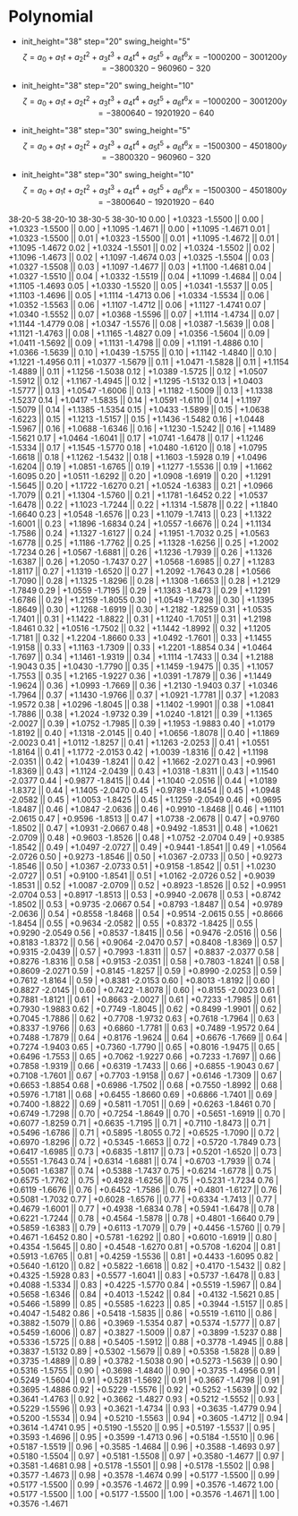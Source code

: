 # Polynomial
- init_height="38" step="20" swing_height="5"
	$$ \zeta = a_0 + a_1t + a_2t^2 + a_3t^3 + a_4t^4 + a_5t^5 + a_6t^6
	      x = -10   0      0        200      -300     120      0
	      y = -38   0      0        320      -960     960      -320
	$$

- init_height="38" step="20" swing_height="10"
	$$ \zeta = a_0 + a_1t + a_2t^2 + a_3t^3 + a_4t^4 + a_5t^5 + a_6t^6
	      x = -10   0      0        200      -300     120       0
	      y = -38   0      0        640      -1920    1920      -640
	$$

- init_height="38" step="30" swing_height="5"
	$$ \zeta = a_0 + a_1t + a_2t^2 + a_3t^3 + a_4t^4 + a_5t^5 + a_6t^6
	      x = -15   0      0        300      -450     180       0
	      y = -38   0      0        320      -960     960      -320
	$$

- init_height="38" step="30" swing_height="10"
	$$ \zeta = a_0 + a_1t + a_2t^2 + a_3t^3 + a_4t^4 + a_5t^5 + a_6t^6
	      x = -15   0      0        300      -450     180       0
	      y = -38   0      0        640      -1920    1920      -640
	$$

38-20-5                   38-20-10                  38-30-5                   38-30-10
0.00 | +1.0323 -1.5500 || 0.00 | +1.0323 -1.5500 || 0.00 | +1.1095 -1.4671 || 0.00 | +1.1095 -1.4671
0.01 | +1.0323 -1.5500 || 0.01 | +1.0323 -1.5500 || 0.01 | +1.1095 -1.4672 || 0.01 | +1.1095 -1.4672
0.02 | +1.0324 -1.5501 || 0.02 | +1.0324 -1.5502 || 0.02 | +1.1096 -1.4673 || 0.02 | +1.1097 -1.4674
0.03 | +1.0325 -1.5504 || 0.03 | +1.0327 -1.5508 || 0.03 | +1.1097 -1.4677 || 0.03 | +1.1100 -1.4681
0.04 | +1.0327 -1.5510 || 0.04 | +1.0332 -1.5519 || 0.04 | +1.1099 -1.4684 || 0.04 | +1.1105 -1.4693
0.05 | +1.0330 -1.5520 || 0.05 | +1.0341 -1.5537 || 0.05 | +1.1103 -1.4696 || 0.05 | +1.1114 -1.4713
0.06 | +1.0334 -1.5534 || 0.06 | +1.0352 -1.5563 || 0.06 | +1.1107 -1.4712 || 0.06 | +1.1127 -1.4741
0.07 | +1.0340 -1.5552 || 0.07 | +1.0368 -1.5596 || 0.07 | +1.1114 -1.4734 || 0.07 | +1.1144 -1.4779
0.08 | +1.0347 -1.5576 || 0.08 | +1.0387 -1.5639 || 0.08 | +1.1121 -1.4763 || 0.08 | +1.1165 -1.4827
0.09 | +1.0356 -1.5604 || 0.09 | +1.0411 -1.5692 || 0.09 | +1.1131 -1.4798 || 0.09 | +1.1191 -1.4886
0.10 | +1.0366 -1.5639 || 0.10 | +1.0439 -1.5755 || 0.10 | +1.1142 -1.4840 || 0.10 | +1.1221 -1.4956
0.11 | +1.0377 -1.5679 || 0.11 | +1.0471 -1.5828 || 0.11 | +1.1154 -1.4889 || 0.11 | +1.1256 -1.5038
0.12 | +1.0389 -1.5725 || 0.12 | +1.0507 -1.5912 || 0.12 | +1.1167 -1.4945 || 0.12 | +1.1295 -1.5132
0.13 | +1.0403 -1.5777 || 0.13 | +1.0547 -1.6006 || 0.13 | +1.1182 -1.5009 || 0.13 | +1.1338 -1.5237
0.14 | +1.0417 -1.5835 || 0.14 | +1.0591 -1.6110 || 0.14 | +1.1197 -1.5079 || 0.14 | +1.1385 -1.5354
0.15 | +1.0433 -1.5899 || 0.15 | +1.0638 -1.6223 || 0.15 | +1.1213 -1.5157 || 0.15 | +1.1436 -1.5482
0.16 | +1.0448 -1.5967 || 0.16 | +1.0688 -1.6346 || 0.16 | +1.1230 -1.5242 || 0.16 | +1.1489 -1.5621
0.17 | +1.0464 -1.6041 || 0.17 | +1.0741 -1.6478 || 0.17 | +1.1246 -1.5334 || 0.17 | +1.1545 -1.5770
0.18 | +1.0480 -1.6120 || 0.18 | +1.0795 -1.6618 || 0.18 | +1.1262 -1.5432 || 0.18 | +1.1603 -1.5928
0.19 | +1.0496 -1.6204 || 0.19 | +1.0851 -1.6765 || 0.19 | +1.1277 -1.5536 || 0.19 | +1.1662 -1.6095
0.20 | +1.0511 -1.6292 || 0.20 | +1.0908 -1.6919 || 0.20 | +1.1291 -1.5645 || 0.20 | +1.1722 -1.6270
0.21 | +1.0524 -1.6383 || 0.21 | +1.0966 -1.7079 || 0.21 | +1.1304 -1.5760 || 0.21 | +1.1781 -1.6452
0.22 | +1.0537 -1.6478 || 0.22 | +1.1023 -1.7244 || 0.22 | +1.1314 -1.5878 || 0.22 | +1.1840 -1.6640
0.23 | +1.0548 -1.6576 || 0.23 | +1.1079 -1.7413 || 0.23 | +1.1322 -1.6001 || 0.23 | +1.1896 -1.6834
0.24 | +1.0557 -1.6676 || 0.24 | +1.1134 -1.7586 || 0.24 | +1.1327 -1.6127 || 0.24 | +1.1951 -1.7032
0.25 | +1.0563 -1.6778 || 0.25 | +1.1186 -1.7762 || 0.25 | +1.1328 -1.6256 || 0.25 | +1.2002 -1.7234
0.26 | +1.0567 -1.6881 || 0.26 | +1.1236 -1.7939 || 0.26 | +1.1326 -1.6387 || 0.26 | +1.2050 -1.7437
0.27 | +1.0568 -1.6985 || 0.27 | +1.1283 -1.8117 || 0.27 | +1.1319 -1.6520 || 0.27 | +1.2092 -1.7643
0.28 | +1.0566 -1.7090 || 0.28 | +1.1325 -1.8296 || 0.28 | +1.1308 -1.6653 || 0.28 | +1.2129 -1.7849
0.29 | +1.0559 -1.7195 || 0.29 | +1.1363 -1.8473 || 0.29 | +1.1291 -1.6786 || 0.29 | +1.2159 -1.8055
0.30 | +1.0549 -1.7298 || 0.30 | +1.1395 -1.8649 || 0.30 | +1.1268 -1.6919 || 0.30 | +1.2182 -1.8259
0.31 | +1.0535 -1.7401 || 0.31 | +1.1422 -1.8822 || 0.31 | +1.1240 -1.7051 || 0.31 | +1.2198 -1.8461
0.32 | +1.0516 -1.7502 || 0.32 | +1.1442 -1.8992 || 0.32 | +1.1205 -1.7181 || 0.32 | +1.2204 -1.8660
0.33 | +1.0492 -1.7601 || 0.33 | +1.1455 -1.9158 || 0.33 | +1.1163 -1.7309 || 0.33 | +1.2201 -1.8854
0.34 | +1.0464 -1.7697 || 0.34 | +1.1461 -1.9319 || 0.34 | +1.1114 -1.7433 || 0.34 | +1.2188 -1.9043
0.35 | +1.0430 -1.7790 || 0.35 | +1.1459 -1.9475 || 0.35 | +1.1057 -1.7553 || 0.35 | +1.2165 -1.9227
0.36 | +1.0391 -1.7879 || 0.36 | +1.1449 -1.9624 || 0.36 | +1.0993 -1.7669 || 0.36 | +1.2130 -1.9403
0.37 | +1.0346 -1.7964 || 0.37 | +1.1430 -1.9766 || 0.37 | +1.0921 -1.7781 || 0.37 | +1.2083 -1.9572
0.38 | +1.0296 -1.8045 || 0.38 | +1.1402 -1.9901 || 0.38 | +1.0841 -1.7886 || 0.38 | +1.2024 -1.9732
0.39 | +1.0240 -1.8121 || 0.39 | +1.1365 -2.0027 || 0.39 | +1.0752 -1.7985 || 0.39 | +1.1953 -1.9883
0.40 | +1.0179 -1.8192 || 0.40 | +1.1318 -2.0145 || 0.40 | +1.0656 -1.8078 || 0.40 | +1.1869 -2.0023
0.41 | +1.0112 -1.8257 || 0.41 | +1.1263 -2.0253 || 0.41 | +1.0551 -1.8164 || 0.41 | +1.1772 -2.0153
0.42 | +1.0039 -1.8316 || 0.42 | +1.1198 -2.0351 || 0.42 | +1.0439 -1.8241 || 0.42 | +1.1662 -2.0271
0.43 | +0.9961 -1.8369 || 0.43 | +1.1124 -2.0439 || 0.43 | +1.0318 -1.8311 || 0.43 | +1.1540 -2.0377
0.44 | +0.9877 -1.8415 || 0.44 | +1.1040 -2.0516 || 0.44 | +1.0189 -1.8372 || 0.44 | +1.1405 -2.0470
0.45 | +0.9789 -1.8454 || 0.45 | +1.0948 -2.0582 || 0.45 | +1.0053 -1.8425 || 0.45 | +1.1259 -2.0549
0.46 | +0.9695 -1.8487 || 0.46 | +1.0847 -2.0636 || 0.46 | +0.9910 -1.8468 || 0.46 | +1.1101 -2.0615
0.47 | +0.9596 -1.8513 || 0.47 | +1.0738 -2.0678 || 0.47 | +0.9760 -1.8502 || 0.47 | +1.0931 -2.0667
0.48 | +0.9492 -1.8531 || 0.48 | +1.0621 -2.0709 || 0.48 | +0.9603 -1.8526 || 0.48 | +1.0752 -2.0704
0.49 | +0.9385 -1.8542 || 0.49 | +1.0497 -2.0727 || 0.49 | +0.9441 -1.8541 || 0.49 | +1.0564 -2.0726
0.50 | +0.9273 -1.8546 || 0.50 | +1.0367 -2.0733 || 0.50 | +0.9273 -1.8546 || 0.50 | +1.0367 -2.0733
0.51 | +0.9158 -1.8542 || 0.51 | +1.0230 -2.0727 || 0.51 | +0.9100 -1.8541 || 0.51 | +1.0162 -2.0726
0.52 | +0.9039 -1.8531 || 0.52 | +1.0087 -2.0709 || 0.52 | +0.8923 -1.8526 || 0.52 | +0.9951 -2.0704
0.53 | +0.8917 -1.8513 || 0.53 | +0.9940 -2.0678 || 0.53 | +0.8742 -1.8502 || 0.53 | +0.9735 -2.0667
0.54 | +0.8793 -1.8487 || 0.54 | +0.9789 -2.0636 || 0.54 | +0.8558 -1.8468 || 0.54 | +0.9514 -2.0615
0.55 | +0.8666 -1.8454 || 0.55 | +0.9634 -2.0582 || 0.55 | +0.8372 -1.8425 || 0.55 | +0.9290 -2.0549
0.56 | +0.8537 -1.8415 || 0.56 | +0.9476 -2.0516 || 0.56 | +0.8183 -1.8372 || 0.56 | +0.9064 -2.0470
0.57 | +0.8408 -1.8369 || 0.57 | +0.9315 -2.0439 || 0.57 | +0.7993 -1.8311 || 0.57 | +0.8837 -2.0377
0.58 | +0.8276 -1.8316 || 0.58 | +0.9153 -2.0351 || 0.58 | +0.7803 -1.8241 || 0.58 | +0.8609 -2.0271
0.59 | +0.8145 -1.8257 || 0.59 | +0.8990 -2.0253 || 0.59 | +0.7612 -1.8164 || 0.59 | +0.8381 -2.0153
0.60 | +0.8013 -1.8192 || 0.60 | +0.8827 -2.0145 || 0.60 | +0.7422 -1.8078 || 0.60 | +0.8155 -2.0023
0.61 | +0.7881 -1.8121 || 0.61 | +0.8663 -2.0027 || 0.61 | +0.7233 -1.7985 || 0.61 | +0.7930 -1.9883
0.62 | +0.7749 -1.8045 || 0.62 | +0.8499 -1.9901 || 0.62 | +0.7045 -1.7886 || 0.62 | +0.7708 -1.9732
0.63 | +0.7618 -1.7964 || 0.63 | +0.8337 -1.9766 || 0.63 | +0.6860 -1.7781 || 0.63 | +0.7489 -1.9572
0.64 | +0.7488 -1.7879 || 0.64 | +0.8176 -1.9624 || 0.64 | +0.6676 -1.7669 || 0.64 | +0.7274 -1.9403
0.65 | +0.7360 -1.7790 || 0.65 | +0.8016 -1.9475 || 0.65 | +0.6496 -1.7553 || 0.65 | +0.7062 -1.9227
0.66 | +0.7233 -1.7697 || 0.66 | +0.7858 -1.9319 || 0.66 | +0.6319 -1.7433 || 0.66 | +0.6855 -1.9043
0.67 | +0.7108 -1.7601 || 0.67 | +0.7703 -1.9158 || 0.67 | +0.6146 -1.7309 || 0.67 | +0.6653 -1.8854
0.68 | +0.6986 -1.7502 || 0.68 | +0.7550 -1.8992 || 0.68 | +0.5976 -1.7181 || 0.68 | +0.6455 -1.8660
0.69 | +0.6866 -1.7401 || 0.69 | +0.7400 -1.8822 || 0.69 | +0.5811 -1.7051 || 0.69 | +0.6263 -1.8461
0.70 | +0.6749 -1.7298 || 0.70 | +0.7254 -1.8649 || 0.70 | +0.5651 -1.6919 || 0.70 | +0.6077 -1.8259
0.71 | +0.6635 -1.7195 || 0.71 | +0.7110 -1.8473 || 0.71 | +0.5496 -1.6786 || 0.71 | +0.5895 -1.8055
0.72 | +0.6525 -1.7090 || 0.72 | +0.6970 -1.8296 || 0.72 | +0.5345 -1.6653 || 0.72 | +0.5720 -1.7849
0.73 | +0.6417 -1.6985 || 0.73 | +0.6835 -1.8117 || 0.73 | +0.5201 -1.6520 || 0.73 | +0.5551 -1.7643
0.74 | +0.6314 -1.6881 || 0.74 | +0.6703 -1.7939 || 0.74 | +0.5061 -1.6387 || 0.74 | +0.5388 -1.7437
0.75 | +0.6214 -1.6778 || 0.75 | +0.6575 -1.7762 || 0.75 | +0.4928 -1.6256 || 0.75 | +0.5231 -1.7234
0.76 | +0.6119 -1.6676 || 0.76 | +0.6452 -1.7586 || 0.76 | +0.4801 -1.6127 || 0.76 | +0.5081 -1.7032
0.77 | +0.6028 -1.6576 || 0.77 | +0.6334 -1.7413 || 0.77 | +0.4679 -1.6001 || 0.77 | +0.4938 -1.6834
0.78 | +0.5941 -1.6478 || 0.78 | +0.6221 -1.7244 || 0.78 | +0.4564 -1.5878 || 0.78 | +0.4801 -1.6640
0.79 | +0.5859 -1.6383 || 0.79 | +0.6113 -1.7079 || 0.79 | +0.4456 -1.5760 || 0.79 | +0.4671 -1.6452
0.80 | +0.5781 -1.6292 || 0.80 | +0.6010 -1.6919 || 0.80 | +0.4354 -1.5645 || 0.80 | +0.4548 -1.6270
0.81 | +0.5708 -1.6204 || 0.81 | +0.5913 -1.6765 || 0.81 | +0.4259 -1.5536 || 0.81 | +0.4433 -1.6095
0.82 | +0.5640 -1.6120 || 0.82 | +0.5822 -1.6618 || 0.82 | +0.4170 -1.5432 || 0.82 | +0.4325 -1.5928
0.83 | +0.5577 -1.6041 || 0.83 | +0.5737 -1.6478 || 0.83 | +0.4088 -1.5334 || 0.83 | +0.4225 -1.5770
0.84 | +0.5519 -1.5967 || 0.84 | +0.5658 -1.6346 || 0.84 | +0.4013 -1.5242 || 0.84 | +0.4132 -1.5621
0.85 | +0.5466 -1.5899 || 0.85 | +0.5585 -1.6223 || 0.85 | +0.3944 -1.5157 || 0.85 | +0.4047 -1.5482
0.86 | +0.5418 -1.5835 || 0.86 | +0.5519 -1.6110 || 0.86 | +0.3882 -1.5079 || 0.86 | +0.3969 -1.5354
0.87 | +0.5374 -1.5777 || 0.87 | +0.5459 -1.6006 || 0.87 | +0.3827 -1.5009 || 0.87 | +0.3899 -1.5237
0.88 | +0.5336 -1.5725 || 0.88 | +0.5405 -1.5912 || 0.88 | +0.3778 -1.4945 || 0.88 | +0.3837 -1.5132
0.89 | +0.5302 -1.5679 || 0.89 | +0.5358 -1.5828 || 0.89 | +0.3735 -1.4889 || 0.89 | +0.3782 -1.5038
0.90 | +0.5273 -1.5639 || 0.90 | +0.5316 -1.5755 || 0.90 | +0.3698 -1.4840 || 0.90 | +0.3735 -1.4956
0.91 | +0.5249 -1.5604 || 0.91 | +0.5281 -1.5692 || 0.91 | +0.3667 -1.4798 || 0.91 | +0.3695 -1.4886
0.92 | +0.5229 -1.5576 || 0.92 | +0.5252 -1.5639 || 0.92 | +0.3641 -1.4763 || 0.92 | +0.3662 -1.4827
0.93 | +0.5212 -1.5552 || 0.93 | +0.5229 -1.5596 || 0.93 | +0.3621 -1.4734 || 0.93 | +0.3635 -1.4779
0.94 | +0.5200 -1.5534 || 0.94 | +0.5210 -1.5563 || 0.94 | +0.3605 -1.4712 || 0.94 | +0.3614 -1.4741
0.95 | +0.5190 -1.5520 || 0.95 | +0.5197 -1.5537 || 0.95 | +0.3593 -1.4696 || 0.95 | +0.3599 -1.4713
0.96 | +0.5184 -1.5510 || 0.96 | +0.5187 -1.5519 || 0.96 | +0.3585 -1.4684 || 0.96 | +0.3588 -1.4693
0.97 | +0.5180 -1.5504 || 0.97 | +0.5181 -1.5508 || 0.97 | +0.3580 -1.4677 || 0.97 | +0.3581 -1.4681
0.98 | +0.5178 -1.5501 || 0.98 | +0.5178 -1.5502 || 0.98 | +0.3577 -1.4673 || 0.98 | +0.3578 -1.4674
0.99 | +0.5177 -1.5500 || 0.99 | +0.5177 -1.5500 || 0.99 | +0.3576 -1.4672 || 0.99 | +0.3576 -1.4672
1.00 | +0.5177 -1.5500 || 1.00 | +0.5177 -1.5500 || 1.00 | +0.3576 -1.4671 || 1.00 | +0.3576 -1.4671